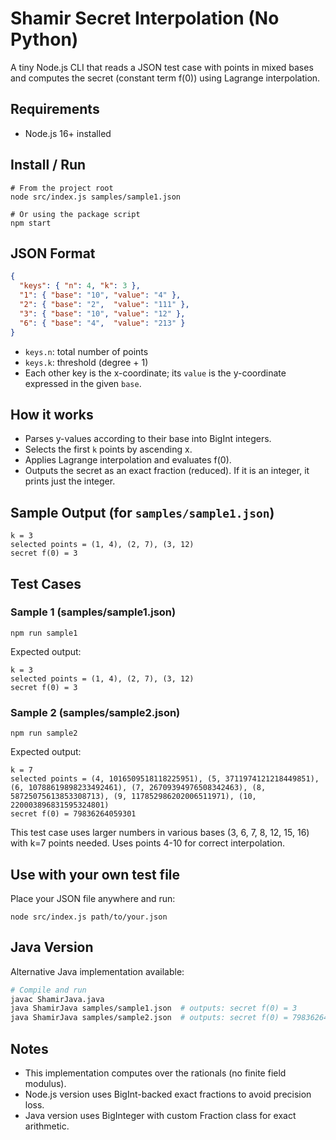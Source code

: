 # Shamir Secret Interpolation (No Python)

A tiny Node.js CLI that reads a JSON test case with points in mixed bases and computes the secret (constant term f(0)) using Lagrange interpolation.

## Requirements
- Node.js 16+ installed

## Install / Run
```
# From the project root
node src/index.js samples/sample1.json

# Or using the package script
npm start
```

## JSON Format
```json
{
  "keys": { "n": 4, "k": 3 },
  "1": { "base": "10", "value": "4" },
  "2": { "base": "2",  "value": "111" },
  "3": { "base": "10", "value": "12" },
  "6": { "base": "4",  "value": "213" }
}
```
- `keys.n`: total number of points
- `keys.k`: threshold (degree + 1)
- Each other key is the x-coordinate; its `value` is the y-coordinate expressed in the given `base`.

## How it works
- Parses y-values according to their base into BigInt integers.
- Selects the first `k` points by ascending x.
- Applies Lagrange interpolation and evaluates f(0).
- Outputs the secret as an exact fraction (reduced). If it is an integer, it prints just the integer.

## Sample Output (for `samples/sample1.json`)
```
k = 3
selected points = (1, 4), (2, 7), (3, 12)
secret f(0) = 3
```

## Test Cases

### Sample 1 (samples/sample1.json)
```
npm run sample1
```
Expected output:
```
k = 3
selected points = (1, 4), (2, 7), (3, 12)
secret f(0) = 3
```

### Sample 2 (samples/sample2.json)
```
npm run sample2
```
Expected output:
```
k = 7
selected points = (4, 1016509518118225951), (5, 3711974121218449851), (6, 10788619898233492461), (7, 26709394976508342463), (8, 58725075613853308713), (9, 117852986202006511971), (10, 220003896831595324801)
secret f(0) = 79836264059301
```
This test case uses larger numbers in various bases (3, 6, 7, 8, 12, 15, 16) with k=7 points needed. Uses points 4-10 for correct interpolation.

## Use with your own test file
Place your JSON file anywhere and run:
```
node src/index.js path/to/your.json
```

## Java Version
Alternative Java implementation available:
```bash
# Compile and run
javac ShamirJava.java
java ShamirJava samples/sample1.json  # outputs: secret f(0) = 3
java ShamirJava samples/sample2.json  # outputs: secret f(0) = 79836264059301
```

## Notes
- This implementation computes over the rationals (no finite field modulus).
- Node.js version uses BigInt-backed exact fractions to avoid precision loss.
- Java version uses BigInteger with custom Fraction class for exact arithmetic.
